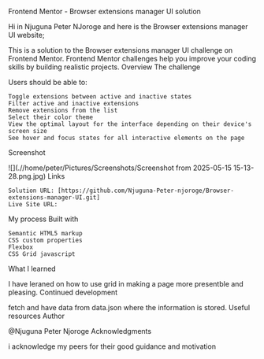 Frontend Mentor - Browser extensions manager UI solution

Hi in Njuguna Peter NJoroge and here is the Browser extensions manager UI website;

This is a solution to the Browser extensions manager UI challenge on Frontend Mentor. Frontend Mentor challenges help you improve your coding skills by building realistic projects.
Overview
The challenge

Users should be able to:

    Toggle extensions between active and inactive states
    Filter active and inactive extensions
    Remove extensions from the list
    Select their color theme
    View the optimal layout for the interface depending on their device's screen size
    See hover and focus states for all interactive elements on the page

Screenshot

![](.//home/peter/Pictures/Screenshots/Screenshot from 2025-05-15 15-13-28.png.jpg)
Links

    Solution URL: [https://github.com/Njuguna-Peter-njoroge/Browser-extensions-manager-UI.git]
    Live Site URL:

My process
Built with

    Semantic HTML5 markup
    CSS custom properties
    Flexbox
    CSS Grid javascript

What I learned

I have leraned on how to use grid in making a page more presentble and pleasing.
Continued development

fetch and have data from data.json where the information is stored.
Useful resources
Author

@Njuguna Peter Njoroge
Acknowledgments

i acknowledge my peers for their good guidance and motivation
